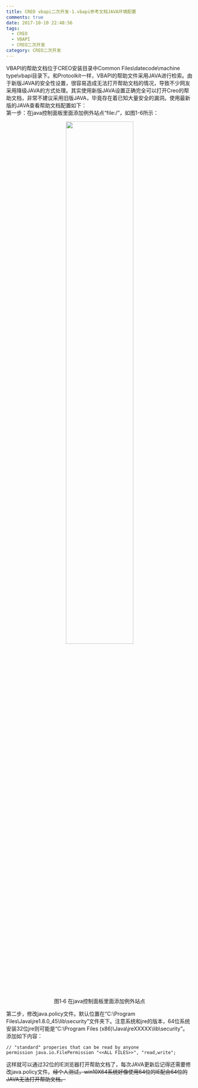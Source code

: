 ```yaml
---
title: CREO vbapi二次开发-1.vbapi参考文档JAVA环境配置
comments: true
date: 2017-10-10 22:48:56
tags:
  - CREO
  - VBAPI
  - CREO二次开发
category: CREO二次开发
---
```


VBAPI的帮助文档位于CREO安装目录中Common Files\datecode\machine type\vbapi目录下。和Protoolkit一样，VBAPI的帮助文件采用JAVA进行检索。由于新版JAVA的安全性设置，很容易造成无法打开帮助文档的情况，导致不少网友采用降级JAVA的方式处理。其实使用新版JAVA设置正确完全可以打开Creo的帮助文档，非常不建议采用旧版JAVA，毕竟存在着已知大量安全的漏洞。使用最新版的JAVA查看帮助文档配置如下：  
第一步：在java控制面板里面添加例外站点“file:/”，如图1-6所示：

<div align="center">
    <img src="/img/proe/vbapi1.6.png" style="width:60%" align="center"/>
    <p>图1‑6 在java控制面板里面添加例外站点</p>
</div>

第二步，修改java.policy文件。默认位置在“C:\Program Files\Java\jre1.8.0_45\lib\security”文件夹下。注意系统和jre的版本，64位系统安装32位jre则可能是“C:\Program Files (x86)\Java\jreXXXXX\lib\security”。添加如下内容：

```
// "standard" properies that can be read by anyone
permission java.io.FilePermission "<<ALL FILES>>", "read,write";
```
这样就可以通过32位的IE浏览器打开帮助文档了，每次JAVA更新后记得还需要修改java.policy文件。~~经个人测试，win10X64系统好像使用64位的IE配合64位的JAVA无法打开帮助文档。~~